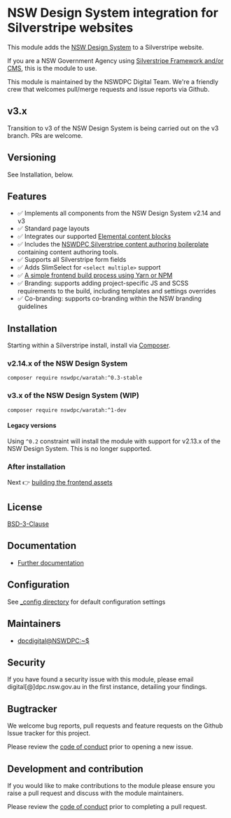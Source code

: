 # NSW Design System integration for Silverstripe websites

This module adds the [NSW Design System](https://github.com/digitalnsw/nsw-design-system-v2) to a Silverstripe website.

If you are a NSW Government Agency using [Silverstripe Framework and/or CMS](https://silverstripe.org), this is the module to use.

This module is maintained by the NSWDPC Digital Team. We're a friendly crew that welcomes pull/merge requests and issue reports via Github.

## v3.x

Transition to v3 of the NSW Design System is being carried out on the v3 branch. PRs are welcome.

## Versioning

See Installation, below.

## Features

+ ✅ Implements all components from the NSW Design System v2.14 and v3
+ ✅ Standard page layouts
+ ✅ Integrates our supported [Elemental content blocks](https://github.com/silverstripe/silverstripe-elemental)
+ ✅ Includes the [NSWDPC Silverstripe content authoring boilerplate](https://github.com/nswdpc/silverstripe-content-boilerplate) containing content authoring tools.
+ ✅ Supports all Silverstripe form fields
+ ✅ Adds SlimSelect for `<select multiple>` support
+ ✅ [A simple frontend build process using Yarn or NPM](./docs/en/001_index.md)
+ ✅ Branding: supports adding project-specific JS and SCSS requirements to the build, including templates and settings overrides
+ ✅ Co-branding: supports co-branding within the NSW branding guidelines

## Installation

Starting within a Silverstripe install, install via [Composer](https://getcomposer.org/download/).

### v2.14.x of the NSW Design System

```shell
composer require nswdpc/waratah:^0.3-stable
```

### v3.x of the NSW Design System (WIP)

```shell
composer require nswdpc/waratah:^1-dev
```

#### Legacy versions

Using `^0.2` constraint will install the module with support for v2.13.x of the NSW Design System. This is no longer supported.

### After installation

Next 👉 [building the frontend assets](./docs/en/001_index.md)

## License

[BSD-3-Clause](./LICENSE.md)

## Documentation

* [Further documentation](./docs/en/001_index.md)

## Configuration

See [_config directory](./_config) for default configuration settings

## Maintainers

+ [dpcdigital@NSWDPC:~$](https://dpc.nsw.gov.au)

## Security

If you have found a security issue with this module, please email digital[@]dpc.nsw.gov.au in the first instance, detailing your findings.

## Bugtracker

We welcome bug reports, pull requests and feature requests on the Github Issue tracker for this project.

Please review the [code of conduct](./code-of-conduct.md) prior to opening a new issue.

## Development and contribution

If you would like to make contributions to the module please ensure you raise a pull request and discuss with the module maintainers.

Please review the [code of conduct](./code-of-conduct.md) prior to completing a pull request.
